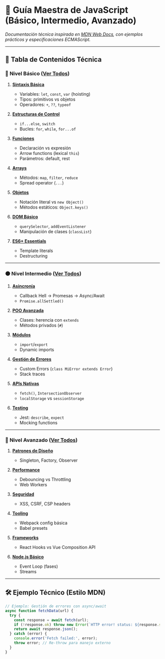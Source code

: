 # 🧠 Guía Maestra de JavaScript (Básico, Intermedio, Avanzado)

*Documentación técnica inspirada en [MDN Web Docs](https://developer.mozilla.org/es/docs/Web/JavaScript), con ejemplos prácticos y especificaciones ECMAScript.*

---

## 📜 Tabla de Contenidos Técnica


### 🔵 **Nivel Básico** ([Ver Todos](./basico/README.md))
1. **[Sintaxis Básica](./basico/01-sintaxis/README.md)**  
   - Variables: `let`, `const`, `var` (hoisting)  
   - Tipos: primitivos vs objetos  
   - Operadores: `+`, `??`, `typeof`  

2. **[Estructuras de Control](/basico/02-control-flujo/README.md)**  
   - `if...else`, `switch`  
   - Bucles: `for`, `while`, `for...of`  

3. **[Funciones](/basico/03-funciones/README.md)**  
   - Declaración vs expresión  
   - Arrow functions (lexical `this`)  
   - Parámetros: default, rest  

4. **[Arrays](/basico/04-arrays/README.md)**  
   - Métodos: `map`, `filter`, `reduce`  
   - Spread operator (`...`)  

5. **[Objetos](/basico/05-objetos/README.md)**  
   - Notación literal vs `new Object()`  
   - Métodos estáticos: `Object.keys()`  

6. **[DOM Básico](/basico/06-dom/README.md)**  
   - `querySelector`, `addEventListener`  
   - Manipulación de clases (`classList`)  

7. **[ES6+ Essentials](/basico/07-es6/README.md)**  
   - Template literals  
   - Destructuring  

---

### 🟠 **Nivel Intermedio** ([Ver Todos](/intermedio/README.md))
1. **[Asincronía](/intermedio/01-asincronia/README.md)**  
   - Callback Hell → Promesas → Async/Await  
   - `Promise.allSettled()`  

2. **[POO Avanzada](/intermedio/02-poo/README.md)**  
   - Clases: herencia con `extends`  
   - Métodos privados (`#`)  

3. **[Módulos](/intermedio/03-modulos/README.md)**  
   - `import`/`export`  
   - Dynamic imports  

4. **[Gestión de Errores](/intermedio/04-errores/README.md)**  
   - Custom Errors (`class MiError extends Error`)  
   - Stack traces  

5. **[APIs Nativas](/intermedio/05-apis/README.md)**  
   - `fetch()`, `IntersectionObserver`  
   - `localStorage` vs `sessionStorage`  

6. **[Testing](/intermedio/06-testing/README.md)**  
   - Jest: `describe`, `expect`  
   - Mocking functions  

---

### 🔴 **Nivel Avanzado** ([Ver Todos](/avanzado/README.md))
1. **[Patrones de Diseño](/avanzado/01-patrones/README.md)**  
   - Singleton, Factory, Observer  

2. **[Performance](/avanzado/02-performance/README.md)**  
   - Debouncing vs Throttling  
   - Web Workers  

3. **[Seguridad](/avanzado/03-seguridad/README.md)**  
   - XSS, CSRF, CSP headers  

4. **[Tooling](/avanzado/04-tooling/README.md)**  
   - Webpack config básica  
   - Babel presets  

5. **[Frameworks](/avanzado/05-frameworks/README.md)**  
   - React Hooks vs Vue Composition API  

6. **[Node.js Básico](/avanzado/06-node/README.md)**  
   - Event Loop (fases)  
   - Streams  

---

## 🛠️ Ejemplo Técnico (Estilo MDN)

```javascript
// Ejemplo: Gestión de errores con async/await
async function fetchData(url) {
  try {
    const response = await fetch(url);
    if (!response.ok) throw new Error(`HTTP error! status: ${response.status}`);
    return await response.json();
  } catch (error) {
    console.error('Fetch failed:', error);
    throw error; // Re-throw para manejo externo
  }
}